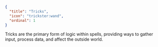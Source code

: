 ```json
{
  "title": "Tricks",
  "icon": "trickster:wand",
  "ordinal": 1
}
```

Tricks are the primary form of logic within spells, 
providing ways to gather input, process data, and affect the outside world.